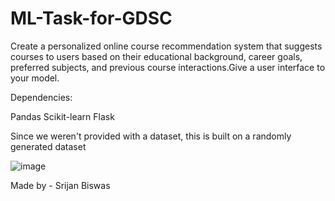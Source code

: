 # ML-Task-for-GDSC

Create a personalized online course recommendation system that suggests courses to users based on their educational background, career goals, preferred subjects, and previous course interactions.Give a user interface to your model.

Dependencies:

Pandas
Scikit-learn
Flask

Since we weren't provided with a dataset, this is built on a randomly generated dataset

![image](https://github.com/Nisha51/ML-Task-for-GDSC/assets/83477323/5bf36a4a-2773-4b4d-b2f7-43722d1ab924)


Made by -
Srijan Biswas

